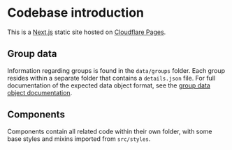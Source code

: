 # Codebase introduction

This is a [Next.js](https://nextjs.org/) static site hosted on [Cloudflare Pages](https://pages.cloudflare.com/).

## Group data

Information regarding groups is found in the `data/groups` folder. Each group resides within a separate folder that contains a `details.json` file. For full documentation of the expected data object format, see the [group data object documentation](https://github.com/jhancock532/bristol-social-groups/blob/main/documentation/group-json-files.md).

## Components

Components contain all related code within their own folder, with some base styles and mixins imported from `src/styles`.
